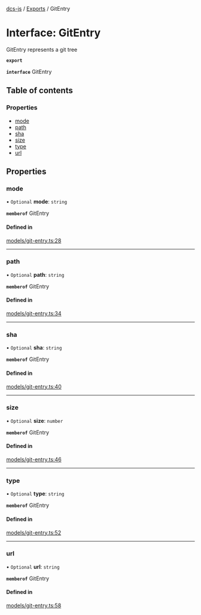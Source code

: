 [dcs-js](../README.md) / [Exports](../modules.md) / GitEntry

# Interface: GitEntry

GitEntry represents a git tree

**`export`**

**`interface`** GitEntry

## Table of contents

### Properties

- [mode](GitEntry.md#mode)
- [path](GitEntry.md#path)
- [sha](GitEntry.md#sha)
- [size](GitEntry.md#size)
- [type](GitEntry.md#type)
- [url](GitEntry.md#url)

## Properties

### <a id="mode" name="mode"></a> mode

• `Optional` **mode**: `string`

**`memberof`** GitEntry

#### Defined in

[models/git-entry.ts:28](https://github.com/unfoldingWord/dcs-js/blob/dd84989/models/git-entry.ts#L28)

___

### <a id="path" name="path"></a> path

• `Optional` **path**: `string`

**`memberof`** GitEntry

#### Defined in

[models/git-entry.ts:34](https://github.com/unfoldingWord/dcs-js/blob/dd84989/models/git-entry.ts#L34)

___

### <a id="sha" name="sha"></a> sha

• `Optional` **sha**: `string`

**`memberof`** GitEntry

#### Defined in

[models/git-entry.ts:40](https://github.com/unfoldingWord/dcs-js/blob/dd84989/models/git-entry.ts#L40)

___

### <a id="size" name="size"></a> size

• `Optional` **size**: `number`

**`memberof`** GitEntry

#### Defined in

[models/git-entry.ts:46](https://github.com/unfoldingWord/dcs-js/blob/dd84989/models/git-entry.ts#L46)

___

### <a id="type" name="type"></a> type

• `Optional` **type**: `string`

**`memberof`** GitEntry

#### Defined in

[models/git-entry.ts:52](https://github.com/unfoldingWord/dcs-js/blob/dd84989/models/git-entry.ts#L52)

___

### <a id="url" name="url"></a> url

• `Optional` **url**: `string`

**`memberof`** GitEntry

#### Defined in

[models/git-entry.ts:58](https://github.com/unfoldingWord/dcs-js/blob/dd84989/models/git-entry.ts#L58)
